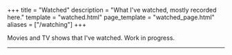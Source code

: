 +++
title = "Watched"
description = "What I've watched, mostly recorded here."
template = "watched.html"
page_template = "watched_page.html"
aliases = ["/watching"]
+++

Movies and TV shows that I've watched. Work in progress.

---
